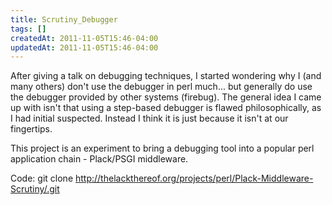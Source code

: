 ```yaml
---
title: Scrutiny_Debugger
tags: []
createdAt: 2011-11-05T15:46-04:00
updatedAt: 2011-11-05T15:46-04:00
---
```


After giving a talk on debugging techniques, I started wondering why I (and many others) don't use the debugger in perl much... but generally do use the debugger provided by other systems (firebug). The general idea I came up with isn't that using a step-based debugger is flawed philosophically, as I had initial suspected. Instead I think it is just because it isn't at our fingertips.

This project is an experiment to bring a debugging tool into a popular perl application chain - Plack/PSGI middleware.

Code: git clone http://thelackthereof.org/projects/perl/Plack-Middleware-Scrutiny/.git

